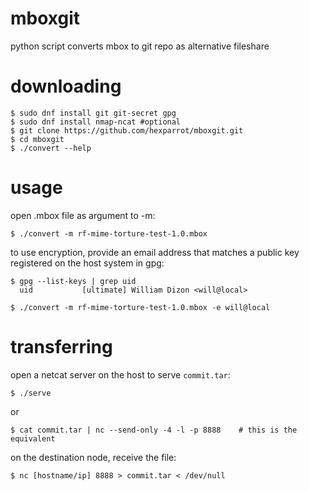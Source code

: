# mboxgit
python script converts mbox to git repo as alternative fileshare

# downloading

    $ sudo dnf install git git-secret gpg
    $ sudo dnf install nmap-ncat #optional
    $ git clone https://github.com/hexparrot/mboxgit.git
    $ cd mboxgit
    $ ./convert --help

# usage

open .mbox file as argument to -m:

    $ ./convert -m rf-mime-torture-test-1.0.mbox

to use encryption, provide an email address that matches
a public key registered on the host system in gpg:

    $ gpg --list-keys | grep uid
      uid           [ultimate] William Dizon <will@local>

    $ ./convert -m rf-mime-torture-test-1.0.mbox -e will@local

# transferring

open a netcat server on the host to serve `commit.tar`:

    $ ./serve
    
or

    $ cat commit.tar | nc --send-only -4 -l -p 8888    # this is the equivalent

on the destination node, receive the file:

    $ nc [hostname/ip] 8888 > commit.tar < /dev/null
    
